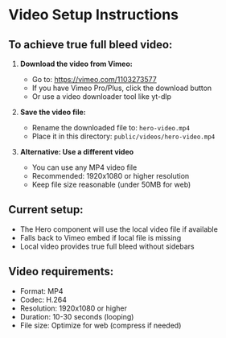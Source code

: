 # Video Setup Instructions

## To achieve true full bleed video:

1. **Download the video from Vimeo:**

   - Go to: https://vimeo.com/1103273577
   - If you have Vimeo Pro/Plus, click the download button
   - Or use a video downloader tool like yt-dlp

2. **Save the video file:**

   - Rename the downloaded file to: `hero-video.mp4`
   - Place it in this directory: `public/videos/hero-video.mp4`

3. **Alternative: Use a different video**
   - You can use any MP4 video file
   - Recommended: 1920x1080 or higher resolution
   - Keep file size reasonable (under 50MB for web)

## Current setup:

- The Hero component will use the local video file if available
- Falls back to Vimeo embed if local file is missing
- Local video provides true full bleed without sidebars

## Video requirements:

- Format: MP4
- Codec: H.264
- Resolution: 1920x1080 or higher
- Duration: 10-30 seconds (looping)
- File size: Optimize for web (compress if needed)
